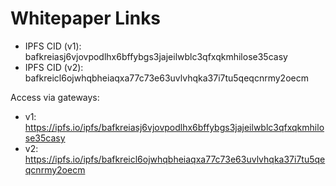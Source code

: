 Whitepaper Links
================
- IPFS CID (v1): bafkreiasj6vjovpodlhx6bffybgs3jajeilwblc3qfxqkmhilose35casy
- IPFS CID (v2): bafkreicl6ojwhqbheiaqxa77c73e63uvlvhqka37i7tu5qeqcnrmy2oecm

Access via gateways:
- v1: https://ipfs.io/ipfs/bafkreiasj6vjovpodlhx6bffybgs3jajeilwblc3qfxqkmhilose35casy
- v2: https://ipfs.io/ipfs/bafkreicl6ojwhqbheiaqxa77c73e63uvlvhqka37i7tu5qeqcnrmy2oecm
